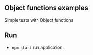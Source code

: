 ## Object functions examples

Simple tests with Object functions

## Run
- `npm start` run application.